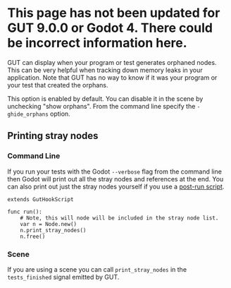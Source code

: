 # <div class="warning">This page has not been updated for GUT 9.0.0 or Godot 4.  There could be incorrect information here.</div>
GUT can display when your program or test generates orphaned nodes.  This can be very helpful when tracking down memory leaks in your application.  Note that GUT has no way to know if it was your program or your test that created the orphans.

This option is enabled by default.  You can disable it in the scene by unchecking "show orphans".  From the command line specify the `-ghide_orphans` option.

## Printing stray nodes
### Command Line
If you run your tests with the Godot `--verbose` flag from the command line then Godot will print out all the stray nodes and references at the end.  You can also print out just the stray nodes yourself if you use a [post-run script](Hooks.md).

```
extends GutHookScript

func run():
    # Note, this will node will be included in the stray node list.
    var n = Node.new()
    n.print_stray_nodes()
    n.free()
```

### Scene
If you are using a scene you can call `print_stray_nodes` in the `tests_finished` signal emitted by GUT.
